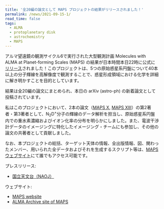 ```yaml
---
title: '全20編の論文として MAPS プロジェクトの結果がリリースされました！'
permalink: /news/2021-09-15-1/
read_time: false
tags:
  - ALMA
  - protoplanetary disk
  - astrochemistry
  - MAPS
---
```


アルマ望遠鏡の観測サイクル6で実行された大型観測計画 Molecules with ALMA at Planet-forming Scales (MAPS) の結果が日本時間本日22時に公式に[リリース]()されました！このプロジェクトは、5つの原始惑星系円盤について40本以上の分子輝線を高解像度で観測することで、惑星形成領域における化学を詳細に解き明かすことを目的としています。

結果は全20編の論文にまとめられ、本日の arXiv (astro-ph) の新着論文として投稿されています。

私はこのプロジェクトにおいて、2本の論文（[MAPS X](https://arxiv.org/abs/2109.06462), [MAPS XIII](https://arxiv.org/abs/2109.06419)）の第2著者・第3著者として、N<sub>2</sub>D<sup>+</sup>分子の輝線のデータ解析を担当し、原始惑星系円盤内での重水素濃縮およびイオン化率の分布を明らかにしました。また、電波干渉計データのイメージングに特化したイメージング・チームにも参加し、その他の論文の共著者として貢献しました。

なお、本プロジェクトの総括、ターゲット天体の情報、全出版情報、図、関わったメンバー、用いられた全データおよびそれを生成するスクリプト等は、[MAPSウェブサイト](http://alma-maps.info/)にて誰でもアクセス可能です。


プレスリリース:
- [国立天文台（NAOJ）](https://alma-telescope.jp/news/press/maps-202109)

ウェブサイト:
- [MAPS website](http://alma-maps.info/)
- [ALMA Archive site of MAPS](https://almascience.nrao.edu/alma-data/lp/MAPS)
